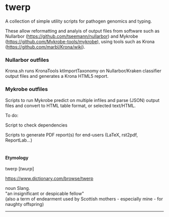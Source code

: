 # twerp

A collection of simple utility scripts for pathogen genomics and typing. 

These allow reformatting and analyis of output files from software such as Nullarbor (https://github.com/tseemann/nullarbor) and Mykrobe (https://github.com/Mykrobe-tools/mykrobe), using tools such as Krona (https://github.com/marbl/Krona/wiki).

### Nullarbor outfiles

Krona.sh runs KronaTools ktImportTaxonomy on Nullarbor/Kraken classifier output files and generates a Krona HTML5 report.

### Mykrobe outfiles

Scripts to run Mykrobe predict on multiple infiles and parse (JSON) output files and convert to HTML table format, or selected text/HTML.

To do:

Script to check dependencies

Scripts to generate PDF report(s) for end-users (LaTeX, rst2pdf, ReportLab...)

#

#### Etymology

twerp [<i>twurp</i>]

https://www.dictionary.com/browse/twerp

noun Slang.</br>
"an insignificant or despicable fellow"</br>
(also a term of endearment used by Scottish mothers - especially mine - for naughty offspring)

---
